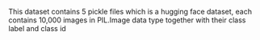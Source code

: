 This dataset contains 5 pickle files which is a hugging face dataset, each contains 10,000 images in PIL.Image data type together with their class label and class id